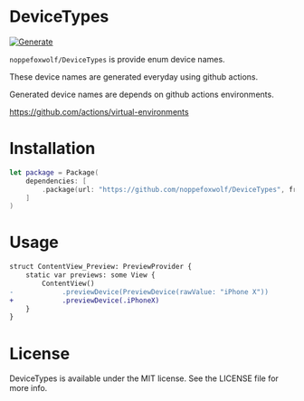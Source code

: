 # DeviceTypes

[![Generate](https://github.com/noppefoxwolf/DeviceTypes/actions/workflows/generate.yml/badge.svg?branch=main&event=schedule)](https://github.com/noppefoxwolf/DeviceTypes/actions/workflows/generate.yml)

`noppefoxwolf/DeviceTypes` is provide enum device names.

These device names are generated everyday using github actions.

Generated device names are depends on github actions environments.

https://github.com/actions/virtual-environments

# Installation

```swift
let package = Package(
    dependencies: [
        .package(url: "https://github.com/noppefoxwolf/DeviceTypes", from: "0.0.1")
    ]
)
```

# Usage

```diff
struct ContentView_Preview: PreviewProvider {
    static var previews: some View {
        ContentView()
-            .previewDevice(PreviewDevice(rawValue: "iPhone X"))        
+            .previewDevice(.iPhoneX)
    }
}
```

# License

DeviceTypes is available under the MIT license. See the LICENSE file for more info.
